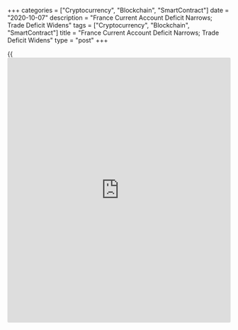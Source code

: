 +++
categories = ["Cryptocurrency", "Blockchain", "SmartContract"]
date = "2020-10-07"
description = "France Current Account Deficit Narrows; Trade Deficit Widens"
tags = ["Cryptocurrency", "Blockchain", "SmartContract"]
title = "France Current Account Deficit Narrows; Trade Deficit Widens"
type = "post"
+++

{{<iframe id="large-banner" src="https://www.bounty.group/#slide=1.0" width="100%" height="600" scrolling="no" style="border: 0px solid rgb(216, 221, 230); border-radius: 3px;">}}

France's current account deficit narrowed in August from the previous
month, the Bank of France reported Wednesday.

According to data from the customs office, the trade deficit widened as
exports decreased marginally amid an increase in imports in August.

The current account deficit totaled EUR 4.7 billion in August versus a
EUR 5.7 billion shortfall in July.

The shortfall on goods trade rose to EUR 6.1 billion from EUR 6 billion.
At the same time, the surplus on services trade was EUR 1.1 billion.

The surplus on primary and secondary income remained unchanged at EUR
0.3 billion in August.

The trade gap increased to EUR 7.7 billion in August from EUR 7.04
billion in July. In the same period last year, the deficit was EUR 5.3
billion.

Exports dropped 0.6 percent on month, while imports grew 1.1 percent in
August.

On a yearly basis, exports declined 18.6 percent and imports decreased
11.7 percent.

For comments and feedback [contact](https://www.playgroundfx.com/contact/): editorial@rtt[news](https://www.letsplayfx.com/blog/forex-news-website/).com

[Economic News][1]

 **What parts of the world are seeing the best (and worst) economic
performances lately? Click[here][2] to check out our [Econ Scorecard][2]
and find out! See up-to-the-moment [ranking](https://www.playgroundfx.com/blog/crypto-exchange-ranking/)s for the best and worst
performers in [GDP][3], [unemployment rate][4], [inflation][5] and much
more.**

   1. www.rtt[news](https://www.letsplayfx.com/blog/forex-news-website/).com/Content/EconomicNews.aspx
   2. www.rtt[news](https://www.letsplayfx.com/blog/forex-news-website/).com/economic-scorecard/world-rank/PPI/highest-performance.aspx
   3. www.rtt[news](https://www.letsplayfx.com/blog/forex-news-website/).com/economic-scorecard/world-rank/GDP/highest-performance.aspx
   4. www.rtt[news](https://www.letsplayfx.com/blog/forex-news-website/).com/economic-scorecard/world-rank/unemployment-rate/lowest-performance.aspx
   5. www.rtt[news](https://www.letsplayfx.com/blog/forex-news-website/).com/economic-scorecard/world-rank/CPI/highest-performance.aspx